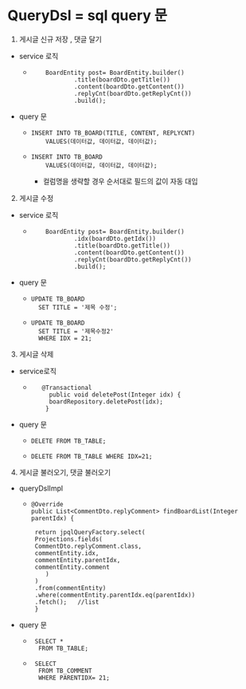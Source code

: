 # QueryDsl = sql query 문
1. 게시글 신규 저장 , 댓글 달기
* service 로직
  *         BoardEntity post= BoardEntity.builder()
                    .title(boardDto.getTitle())
                    .content(boardDto.getContent())
                    .replyCnt(boardDto.getReplyCnt())
                    .build();
* query 문
  *     INSERT INTO TB_BOARD(TITLE, CONTENT, REPLYCNT)
            VALUES(데이터값, 데이터값, 데이터값);
  *     INSERT INTO TB_BOARD
            VALUES(데이터값, 데이터값, 데이터값);
      * 컬럼명을 생략할 경우 순서대로 필드의 값이 자동 대입


2. 게시글 수정
* service 로직
  *         BoardEntity post= BoardEntity.builder()
                    .idx(boardDto.getIdx())
                    .title(boardDto.getTitle())
                    .content(boardDto.getContent())
                    .replyCnt(boardDto.getReplyCnt())
                    .build();
* query 문
  *     UPDATE TB_BOARD 
          SET TITLE = '제목 수정';
  *     UPDATE TB_BOARD
          SET TITLE = '제목수정2'
          WHERE IDX = 21;     

3. 게시글 삭제
* service로직
   *        @Transactional
              public void deletePost(Integer idx) {
              boardRepository.deletePost(idx);   
             }
* query 문
  *     DELETE FROM TB_TABLE;
   *     DELETE FROM TB_TABLE WHERE IDX=21;

4. 게시글 불러오기, 댓글 불러오기
* queryDslImpl
   *     @Override
         public List<CommentDto.replyComment> findBoardList(Integer parentIdx) {
          
          return jpqlQueryFactory.select(
          Projections.fields(
          CommentDto.replyComment.class,
          commentEntity.idx,
          commentEntity.parentIdx,
          commentEntity.comment
             )
          )
          .from(commentEntity)
          .where(commentEntity.parentIdx.eq(parentIdx))
          .fetch();   //list
          }
* query 문
  *      SELECT *
          FROM TB_TABLE;
  *      SELECT
          FROM TB_COMMENT 
          WHERE PARENTIDX= 21;